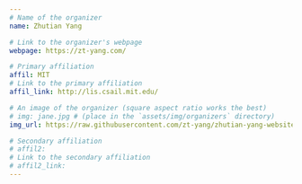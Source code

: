 ```yaml
---
# Name of the organizer
name: Zhutian Yang

# Link to the organizer's webpage
webpage: https://zt-yang.com/

# Primary affiliation
affil: MIT
# Link to the primary affiliation
affil_link: http://lis.csail.mit.edu/

# An image of the organizer (square aspect ratio works the best)
# img: jane.jpg # (place in the `assets/img/organizers` directory)
img_url: https://raw.githubusercontent.com/zt-yang/zhutian-yang-website/refs/heads/main/img/zhutianyang.jpg

# Secondary affiliation
# affil2: 
# Link to the secondary affiliation
# affil2_link:
---
```

